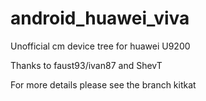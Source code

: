 android_huawei_viva
===================

Unofficial cm device tree for huawei U9200 

Thanks to faust93/ivan87 and ShevT

For more details please see the branch kitkat
